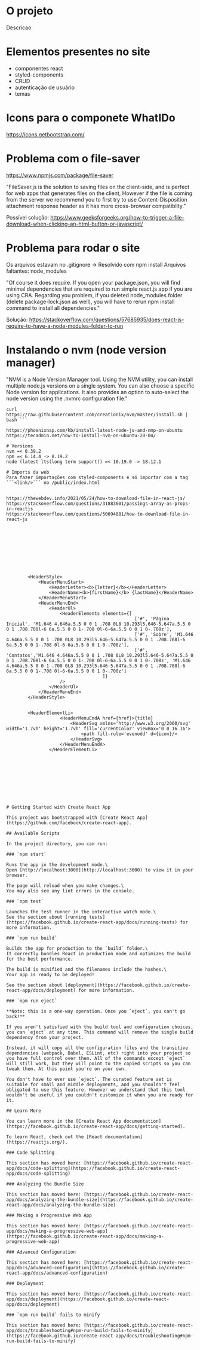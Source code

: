 # O projeto
Descricao

# Elementos presentes no site
- componentes react
- styled-components
- CRUD
- autenticação de usuário
- temas

# Icons para o componete WhatIDo
https://icons.getbootstrap.com/

# Problema com o file-saver
https://www.npmjs.com/package/file-saver

"FileSaver.js is the solution to saving files on the client-side, and is perfect for web apps that generates files on the client, However if the file is coming from the server we recommend you to first try to use Content-Disposition attachment response header as it has more cross-browser compatiblity."

Possível solução:
https://www.geeksforgeeks.org/how-to-trigger-a-file-download-when-clicking-an-html-button-or-javascript/

# Problema para rodar o site
Os arquivos estavam no .gitignore -> Resolvido com npm install
Arquivos faltantes: node_modules

"Of course it does require. If you open your package.json, you will find minimal dependencies that are required to run simple react.js app if you are using CRA. Regarding you problem, if you deleted node_modules folder (delete package-lock.json as well), you will have to rerun npm install command to install all dependencies."

Solução:
https://stackoverflow.com/questions/57685935/does-react-js-require-to-have-a-node-modules-folder-to-run

# Instalando o nvm (node version manager)
"NVM is a Node Version Manager tool. Using the NVM utility, you can install multiple node.js versions on a single system. You can also choose a specific Node version for applications. It also provides an option to auto-select the node version using the .nvmrc configuration file."

```sudo apt install curl 
curl https://raw.githubusercontent.com/creationix/nvm/master/install.sh | bash ```

https://phoenixnap.com/kb/install-latest-node-js-and-nmp-on-ubuntu
https://tecadmin.net/how-to-install-nvm-on-ubuntu-20-04/

# Versions
nvm =< 0.39.2
npm =< 6.14.4 -> 8.19.2
node (latest lts(long term support)) =< 10.19.0 -> 18.12.1

# Imports da web
Para fazer importações com styled-components é só importar com a tag ```<link/>``` no /public/index.html 


https://thewebdev.info/2021/05/24/how-to-download-file-in-react-js/
https://stackoverflow.com/questions/31883601/passings-array-as-props-in-reactjs
https://stackoverflow.com/questions/50694881/how-to-download-file-in-react-js










        <HeaderStyle>
            <HeaderMenuStart>
                <HeaderLetter><b>{letter}</b></HeaderLetter>
                <HeaderName><b>{firstName}</b> {lastName}</HeaderName>
            </HeaderMenuStart>   
            <HeaderMenuEnd> 
                <HeaderUl>
                    <HeaderElements elements={[
                                                ['#', 'Página Inicial', 'M1.646 4.646a.5.5 0 0 1 .708 0L8 10.293l5.646-5.647a.5.5 0 0 1 .708.708l-6 6a.5.5 0 0 1-.708 0l-6-6a.5.5 0 0 1 0-.708z'], 
                                                ['#', 'Sobre', 'M1.646 4.646a.5.5 0 0 1 .708 0L8 10.293l5.646-5.647a.5.5 0 0 1 .708.708l-6 6a.5.5 0 0 1-.708 0l-6-6a.5.5 0 0 1 0-.708z'], 
                                                ['#', 'Contatos','M1.646 4.646a.5.5 0 0 1 .708 0L8 10.293l5.646-5.647a.5.5 0 0 1 .708.708l-6 6a.5.5 0 0 1-.708 0l-6-6a.5.5 0 0 1 0-.708z', 'M1.646 4.646a.5.5 0 0 1 .708 0L8 10.293l5.646-5.647a.5.5 0 0 1 .708.708l-6 6a.5.5 0 0 1-.708 0l-6-6a.5.5 0 0 1 0-.708z']
                                    ]}
                    />
                </HeaderUl>    
            </HeaderMenuEnd>
        </HeaderStyle>


        <HeaderElementLi>
                    <HeaderMenuEndA href={href}>{title}
                        <HeaderSvg xmlns='http://www.w3.org/2000/svg' width='1.7vh' height='1.7vh' fill='currentColor' viewBox='0 0 16 16'>
                            <path fill-rule='evenodd' d={icon}/>
                        </HeaderSvg>
                    </HeaderMenuEndA>
                </HeaderElementLi>










# Getting Started with Create React App

This project was bootstrapped with [Create React App](https://github.com/facebook/create-react-app).

## Available Scripts

In the project directory, you can run:

### `npm start`

Runs the app in the development mode.\
Open [http://localhost:3000](http://localhost:3000) to view it in your browser.

The page will reload when you make changes.\
You may also see any lint errors in the console.

### `npm test`

Launches the test runner in the interactive watch mode.\
See the section about [running tests](https://facebook.github.io/create-react-app/docs/running-tests) for more information.

### `npm run build`

Builds the app for production to the `build` folder.\
It correctly bundles React in production mode and optimizes the build for the best performance.

The build is minified and the filenames include the hashes.\
Your app is ready to be deployed!

See the section about [deployment](https://facebook.github.io/create-react-app/docs/deployment) for more information.

### `npm run eject`

**Note: this is a one-way operation. Once you `eject`, you can't go back!**

If you aren't satisfied with the build tool and configuration choices, you can `eject` at any time. This command will remove the single build dependency from your project.

Instead, it will copy all the configuration files and the transitive dependencies (webpack, Babel, ESLint, etc) right into your project so you have full control over them. All of the commands except `eject` will still work, but they will point to the copied scripts so you can tweak them. At this point you're on your own.

You don't have to ever use `eject`. The curated feature set is suitable for small and middle deployments, and you shouldn't feel obligated to use this feature. However we understand that this tool wouldn't be useful if you couldn't customize it when you are ready for it.

## Learn More

You can learn more in the [Create React App documentation](https://facebook.github.io/create-react-app/docs/getting-started).

To learn React, check out the [React documentation](https://reactjs.org/).

### Code Splitting

This section has moved here: [https://facebook.github.io/create-react-app/docs/code-splitting](https://facebook.github.io/create-react-app/docs/code-splitting)

### Analyzing the Bundle Size

This section has moved here: [https://facebook.github.io/create-react-app/docs/analyzing-the-bundle-size](https://facebook.github.io/create-react-app/docs/analyzing-the-bundle-size)

### Making a Progressive Web App

This section has moved here: [https://facebook.github.io/create-react-app/docs/making-a-progressive-web-app](https://facebook.github.io/create-react-app/docs/making-a-progressive-web-app)

### Advanced Configuration

This section has moved here: [https://facebook.github.io/create-react-app/docs/advanced-configuration](https://facebook.github.io/create-react-app/docs/advanced-configuration)

### Deployment

This section has moved here: [https://facebook.github.io/create-react-app/docs/deployment](https://facebook.github.io/create-react-app/docs/deployment)

### `npm run build` fails to minify

This section has moved here: [https://facebook.github.io/create-react-app/docs/troubleshooting#npm-run-build-fails-to-minify](https://facebook.github.io/create-react-app/docs/troubleshooting#npm-run-build-fails-to-minify)